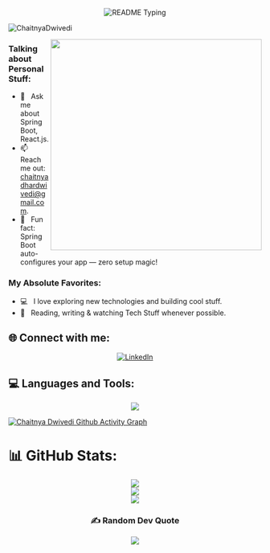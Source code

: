 <p align="center">
  <img src="https://readme-typing-svg.demolab.com/?lines=Hello+user%F0%9F%99%8B%E2%80%8D%E2%99%82%EF%B8%8F;Welcome+to+my+GitHub+profile!;My+name+is+Chaitnya+Dwivedi;I+am+a+Full+Stack+Java+Developer&font=Consolas&color=FFDA00&size=22&center=true&width=800&height=50&duration=2900&pause=1000" alt="README Typing">
</p>

<p align="left"> <img src="https://komarev.com/ghpvc/?username=ChaitnyaDwivedi&label=Profile%20views&color=0e75b6&style=flat" alt="ChaitnyaDwivedi" /> </p>

<img align="right" height="420" width="420" alt="" src="https://user-images.githubusercontent.com/74038190/225813708-98b745f2-7d22-48cf-9150-083f1b00d6c9.gif" />

### Talking about Personal Stuff:
- 💬 &nbsp; Ask me about Spring Boot, React.js.
- 📫 &nbsp; Reach me out: chaitnyadhardwivedi@gmail.com.
- 🔧 &nbsp; Fun fact: Spring Boot auto-configures your app — zero setup magic!

### My Absolute Favorites:
- 💻 &nbsp; I love exploring new technologies and building cool stuff.
- 📰 &nbsp; Reading, writing & watching Tech Stuff whenever possible.

## 🌐 Connect with me:
<p align="center"> <a href="https://www.linkedin.com/in/chaitnya-dhar-dwivedi-65333a255/"> <img src="https://img.shields.io/badge/LinkedIn-%230077B5.svg?logo=linkedin&logoColor=white&style=for-the-badge" alt="LinkedIn" /> </a> </p> 


## 💻 Languages and Tools:
<p align="center">
  <img src="https://skillicons.dev/icons?i=html,css,js,react,tailwind,npm,mongodb,spring,java,py,vercel,git,github,postman,vscode&perline=13" />
</p>



[![Chaitnya Dwivedi Github Activity Graph](https://github-readme-activity-graph.vercel.app/graph?username=ChaitnyaDwivedi&bg_color=%FFDA00&color=ffffff&line=FFDA00&point=403d3d&area=true&hide_border=true)](https://github.com/ChaitnyaDwivedi/github-readme-activity-graph)

# 📊 GitHub Stats:
<div align="center">
         
![](https://github-readme-stats.vercel.app/api/top-langs/?username=ChaitnyaDwivedi&theme=omni&hide_border=false&include_all_commits=false&count_private=false&layout=compact) <br/>
![](https://github-readme-stats.vercel.app/api?username=ChaitnyaDwivedi&theme=omni&hide_border=false&include_all_commits=false&count_private=false)<br/>
![](https://github-readme-streak-stats.herokuapp.com/?user=ChaitnyaDwivedi&theme=omni&hide_border=false)<br/>

### ✍️ Random Dev Quote
![](https://quotes-github-readme.vercel.app/api?type=horizontal&theme=radical)   
</div>

